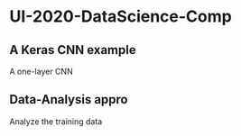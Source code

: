 # UI-2020-DataScience-Comp

## A Keras CNN example

A one-layer CNN

## Data-Analysis appro 

Analyze the training data
